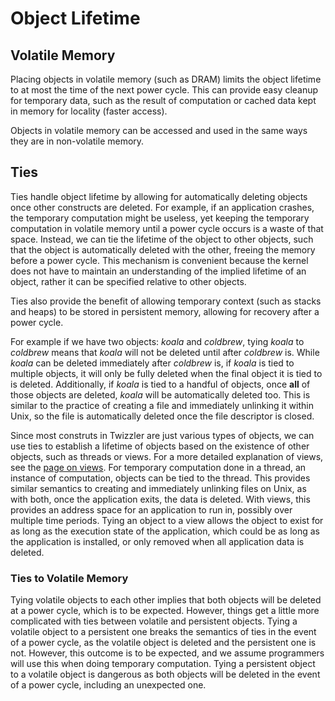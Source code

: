 # Object Lifetime

## Volatile Memory

Placing objects in volatile memory (such as DRAM) limits the object lifetime to at most the time of the next power cycle. This can provide easy cleanup for temporary data, such as the result of computation or cached data kept in memory for locality (faster access).

Objects in volatile memory can be accessed and used in the same ways they are in non-volatile memory.

## Ties

<!-- page 7 of Twizzler: a Data-Centric OS for Non-Volatile Memory -->

Ties handle object lifetime by allowing for automatically deleting objects once other constructs are deleted. For example, if an application crashes, the temporary computation might be useless, yet keeping the temporary computation in volatile memory until a power cycle occurs is a waste of that space. Instead, we can tie the lifetime of the object to other objects, such that the object is automatically deleted with the other, freeing the memory before a power cycle. This mechanism is convenient because the kernel does not have to maintain an understanding of the implied lifetime of an object, rather it can be specified relative to other objects.

Ties also provide the benefit of allowing temporary context (such as stacks and heaps) to be stored in persistent memory, allowing for recovery after a power cycle.

For example if we have two objects: *koala* and *coldbrew*, tying *koala* to *coldbrew* means that *koala* will not be deleted until after *coldbrew* is. While *koala* can be deleted immediately after *coldbrew* is, if *koala* is tied to multiple objects, it will only be fully deleted when the final object it is tied to is deleted. Additionally, if *koala* is tied to a handful of objects, once **all** of those objects are deleted, *koala* will be automatically deleted too. This is similar to the practice of creating a file and immediately unlinking it within Unix, so the file is automatically deleted once the file descriptor is closed.

Since most construts in Twizzler are just various types of objects, we can use ties to establish a lifetime of objects based on the existence of other objects, such as threads or views. For a more detailed explanation of views, see the [page on views](./Views.md). For temporary computation done in a thread, an instance of computation, objects can be tied to the thread. This provides similar semantics to creating and immediately unlinking files on Unix, as with both, once the application exits, the data is deleted. With views, this provides an address space for an application to run in, possibly over multiple time periods. Tying an object to a view allows the object to exist for as long as the execution state of the application, which could be as long as the application is installed, or only removed when all application data is deleted.

### Ties to Volatile Memory

Tying volatile objects to each other implies that both objects will be deleted at a power cycle, which is to be expected. However, things get a little more complicated with ties between volatile and persistent objects. Tying a volatile object to a persistent one breaks the semantics of ties in the event of a power cycle, as the volatile object is deleted and the persistent one is not. However, this outcome is to be expected, and we assume programmers will use this when doing temporary computation. Tying a persistent object to a volatile object is dangerous as both objects will be deleted in the event of a power cycle, including an unexpected one.
